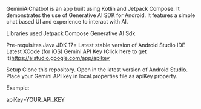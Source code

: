 GeminiAiChatbot is an app built using Kotlin and Jetpack Compose. It demonstrates the use of Generative AI SDK for Android. It features a simple chat based UI and experience to interact with AI.

Libraries used
Jetpack Compose
Generative AI Sdk

Pre-requisites
Java JDK 17+
Latest stable version of Android Studio IDE
Latest XCode (for iOS)
Gemini API Key (Click here to get it)https://aistudio.google.com/app/apikey


Setup
Clone this repository.
Open in the latest version of Android Studio.
Place your Gemini API key in local.properties file as apiKey property.

Example:

apiKey=YOUR_API_KEY
